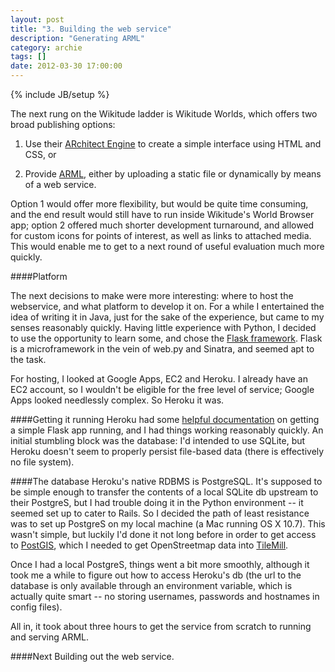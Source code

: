 ```yaml
---
layout: post
title: "3. Building the web service"
description: "Generating ARML"
category: archie
tags: []
date: 2012-03-30 17:00:00
---
```

{% include JB/setup %}

The next rung on the Wikitude ladder is Wikitude Worlds, which offers two broad publishing options:

1. Use their [ARchitect Engine](http://www.wikitude.com/developer/architect) to create a simple interface using HTML and CSS, or

2. Provide [ARML](http://openarml.org), either by uploading a static file or dynamically by means of a web service.

Option 1 would offer more flexibility, but would be quite time consuming, and the end result would still have to run inside Wikitude's World Browser app; option 2 offered much shorter development turnaround, and allowed for custom icons for points of interest, as well as links to attached media. This would enable me to get to a next round of useful evaluation much more quickly.

####Platform

The next decisions to make were more interesting: where to host the webservice, and what platform to develop it on. For a while I entertained the idea of writing it in Java, just for the sake of the experience, but came to my senses reasonably quickly. Having little experience with Python, I decided to use the opportunity to learn some, and chose the [Flask framework](http://flask.pocoo.org). Flask is a microframework in the vein of web.py and Sinatra, and seemed apt to the task.

For hosting, I looked at Google Apps, EC2 and Heroku. I already have an EC2 account, so I wouldn't be eligible for the free level of service; Google Apps looked needlessly complex. So Heroku it was.

####Getting it running
Heroku had some [helpful documentation](https://devcenter.heroku.com/articles/python) on getting a simple Flask app running, and I had things working reasonably quickly. An initial stumbling block was the database: I'd intended to use SQLite, but Heroku doesn't seem to properly persist file-based data (there is effectively no file system).

####The database
Heroku's native RDBMS is PostgreSQL. It's supposed to be simple enough to transfer the contents of a local SQLite db upstream to their PostgreS, but I had trouble doing it in the Python environment -- it seemed set up to cater to Rails. So I decided the path of least resistance was to set up PostgreS on my local machine (a Mac running OS X 10.7). This wasn't simple, but luckily I'd done it not long before in order to get access to [PostGIS](http://postgis.refractions.net), which I needed to get OpenStreetmap data into [TileMill](http://mapbox.com/tilemill).

Once I had a local PostgreS, things went a bit more smoothly, although it took me a while to figure out how to access Heroku's db (the url to the database is only available through an environment variable, which is actually quite smart -- no storing usernames, passwords and hostnames in config files).

All in, it took about three hours to get the service from scratch to running and serving ARML.

####Next
Building out the web service.